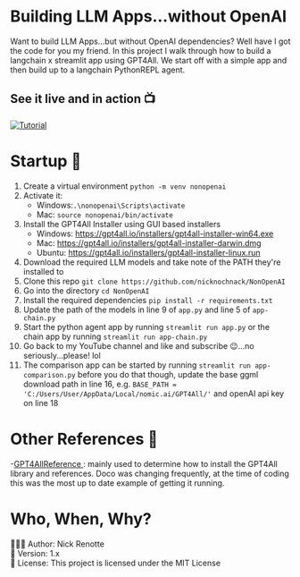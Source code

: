# Building LLM Apps...without OpenAI 
Want to build LLM Apps...but without OpenAI dependencies? Well have I got the code for you my friend. In this project I walk through how to build a langchain x streamlit app using GPT4All. We start off with a simple app and then build up to a langchain PythonREPL agent. 

## See it live and in action 📺
[![Tutorial](https://i.imgur.com/qBoUX8m.jpg)](https://youtu.be/u8vQyTzNGVY 'Tutorial')

# Startup 🚀
1. Create a virtual environment `python -m venv nonopenai`
2. Activate it: 
   - Windows:`.\nonopenai\Scripts\activate`
   - Mac: `source nonopenai/bin/activate`
3. Install the GPT4All Installer using GUI based installers
   - Windows: https://gpt4all.io/installers/gpt4all-installer-win64.exe 
   - Mac: https://gpt4all.io/installers/gpt4all-installer-darwin.dmg
   - Ubuntu: https://gpt4all.io/installers/gpt4all-installer-linux.run
4. Download the required LLM models and take note of the PATH they're installed to
5. Clone this repo `git clone https://github.com/nicknochnack/NonOpenAI`
6. Go into the directory `cd NonOpenAI`
7. Install the required dependencies `pip install -r requirements.txt`
8. Update the path of the models in line 9 of `app.py` and line 5 of `app-chain.py`
9.  Start the python agent app by running `streamlit run app.py` or the chain app by running `streamlit run app-chain.py`  
10. Go back to my YouTube channel and like and subscribe 😉...no seriously...please! lol 
11. The comparison app can be started by running `streamlit run app-comparison.py` before you do that though, update the base ggml download path in line 16, e.g. `BASE_PATH = 'C:/Users/User/AppData/Local/nomic.ai/GPT4All/'` and openAI api key on line 18


# Other References 🔗
<p>-<a href="https://github.com/nomic-ai/gpt4all/tree/main">GPT4AllReference
</a>: mainly used to determine how to install the GPT4All library and references. Doco was changing frequently, at the time of coding this was the most up to date example of getting it running.</p>

# Who, When, Why?
👨🏾‍💻 Author: Nick Renotte <br />
📅 Version: 1.x<br />
📜 License: This project is licensed under the MIT License </br>

